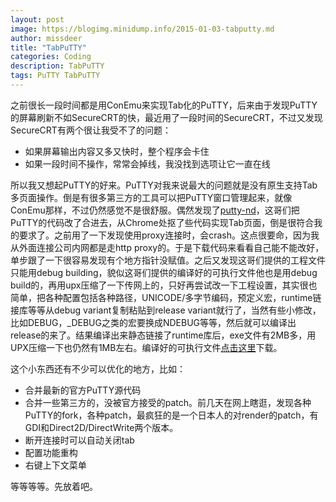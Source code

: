 ```yaml
---
layout: post
image: https://blogimg.minidump.info/2015-01-03-tabputty.md
author: missdeer
title: "TabPuTTY"
categories: Coding
description: TabPuTTY
tags: PuTTY TabPuTTY
---
```

之前很长一段时间都是用ConEmu来实现Tab化的PuTTY，后来由于发现PuTTY的屏幕刷新不如SecureCRT的快，最近用了一段时间的SecureCRT，不过又发现SecureCRT有两个很让我受不了的问题：

* 如果屏幕输出内容又多又快时，整个程序会卡住
* 如果一段时间不操作，常常会掉线，我没找到选项让它一直在线

所以我又想起PuTTY的好来。PuTTY对我来说最大的问题就是没有原生支持Tab多页面操作。倒是有很多第三方的工具可以把PuTTY窗口管理起来，就像ConEmu那样，不过仍然感觉不是很舒服。偶然发现了[putty-nd](https://github.com/noodle1983/putty-nd3.x)，这哥们把PuTTY的代码改了合进去，从Chrome处抠了些代码实现Tab页面，倒是很符合我的要求了。之前用了一下发现使用proxy连接时，会crash。这点很要命，因为我从外面连接公司内网都是走http proxy的。于是下载代码来看看自己能不能改好，单步跟了一下很容易发现有个地方指针没赋值。之后又发现这哥们提供的工程文件只能用debug building，貌似这哥们提供的编译好的可执行文件他也是用debug build的，再用upx压缩了一下传网上的，只好再尝试改一下工程设置，其实很也简单，把各种配置包括各种路径，UNICODE/多字节编码，预定义宏，runtime链接库等等从debug variant复制粘贴到release variant就行了，当然有些小修改，比如DEBUG，_DEBUG之类的宏要换成NDEBUG等等，然后就可以编译出release的来了。结果编译出来静态链接了runtime库后，exe文件有2MB多，用UPX压缩一下也仍然有1MB左右。编译好的可执行文件[点击这里](http://xyying.qiniudn.com/tabputty.exe)下载。

这个小东西还有不少可以优化的地方，比如：

* 合并最新的官方PuTTY源代码
* 合并一些第三方的，没被官方接受的patch。前几天在网上瞎逛，发现各种PuTTY的fork，各种patch，最疯狂的是一个日本人的对render的patch，有GDI和Direct2D/DirectWrite两个版本。
* 断开连接时可以自动关闭tab
* 配置功能重构
* 右键上下文菜单

等等等等。先放着吧。
